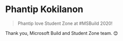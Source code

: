 # Phantip Kokilanon

> Phantip love Student Zone at #MSBuild 2020!

Thank you, Microsoft Build and Student Zone team. 😊
